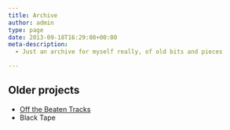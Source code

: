 ```yaml
---
title: Archive
author: admin
type: page
date: 2013-09-18T16:29:08+00:00
meta-description:
  - Just an archive for myself really, of old bits and pieces

---
```


## Older projects

  * [Off the Beaten Tracks][1]
  * Black Tape

 [1]: http://http://offthebeatentracks.lobban.org
